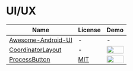 UI/UX
=======
Name | License | Demo
--- | --- | ---
[Awesome-Android-UI](https://github.com/wasabeef/awesome-android-ui/blob/master/README.md) | - | -
[CoordinatorLayout](https://guides.codepath.com/android/Handling-Scrolls-with-CoordinatorLayout) | - | <img src="http://imgur.com/1JHP0cP.gif" width="100%">
[ProcessButton](https://github.com/dmytrodanylyk/android-process-button) | [MIT](https://opensource.org/licenses/MIT) | <img src="https://github.com/dmytrodanylyk/android-process-button/blob/master/screenshots/sample1_small1.gif" width="100%">
